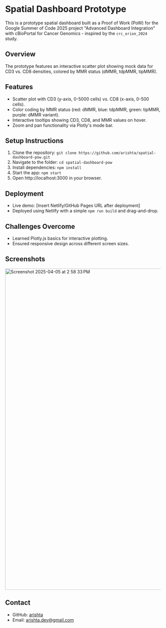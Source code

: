 # Spatial Dashboard Prototype 

This is a prototype spatial dashboard built as a Proof of Work (PoW) for the Google Summer of Code 2025 project "Advanced Dashboard Integration" with cBioPortal for Cancer Genomics - inspired by the `crc_orion_2024` study.

## Overview
The prototype features an interactive scatter plot showing mock data for CD3 vs. CD8 densities, colored by MMR status (dMMR, tdpMMR, tipMMR). 

## Features
- Scatter plot with CD3 (y-axis, 0-5000 cells) vs. CD8 (x-axis, 0-500 cells).
- Color coding by MMR status (red: dMMR, blue: tdpMMR, green: tipMMR, purple: dMMR variant).
- Interactive tooltips showing CD3, CD8, and MMR values on hover.
- Zoom and pan functionality via Plotly's mode bar.

## Setup Instructions
1. Clone the repository: `git clone https://github.com/arishta/spatial-dashboard-pow.git`
2. Navigate to the folder: `cd spatial-dashboard-pow`
3. Install dependencies: `npm install`
4. Start the app: `npm start`
5. Open http://localhost:3000 in your browser.

## Deployment
- Live demo: [Insert Netlify/GitHub Pages URL after deployment]
- Deployed using Netlify with a simple `npm run build` and drag-and-drop.

## Challenges Overcome
- Learned Plotly.js basics for interactive plotting.
- Ensured responsive design across different screen sizes.

## Screenshots
<img width="1038" alt="Screenshot 2025-04-05 at 2 58 33 PM" src="https://github.com/user-attachments/assets/6b78d670-3a72-4251-b07a-c453a77dc12e" />

## Contact
- GitHub: [arishta](https://github.com/arishta)
- Email: arishta.dev@gmail.com
